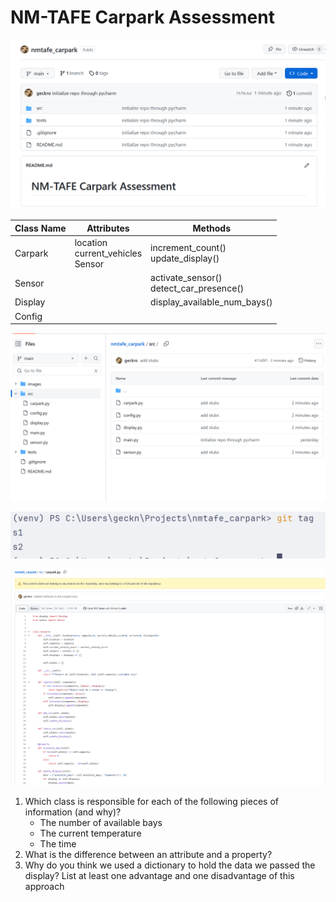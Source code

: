 # NM-TAFE Carpark Assessment

![Initial Commit](images/mu_image.png)

| Class Name | Attributes                               | Methods                                     |
|------------|------------------------------------------|---------------------------------------------|
| Carpark    | location<br/>current_vehicles<br/>Sensor | increment_count()<br/>update_display()      |
| Sensor     |                                          | activate_sensor()<br/>detect_car_presence() |
| Display    |                                          | display_available_num_bays()                |
| Config     |                                          |                                             |

![Added stubs for classes](images/stubs-for-classes.png)

![Tagging for initializing classes](images/tag_output.png)

![Added methods to the carpark class](images/s4_evidence.png)

 1. Which class is responsible for each of the following pieces of information (and why)?
      - The number of available bays
      - The current temperature
      - The time
   2. What is the difference between an attribute and a property?
   3. Why do you think we used a dictionary to hold the data we passed the display? List at least one advantage and one disadvantage of this approach
